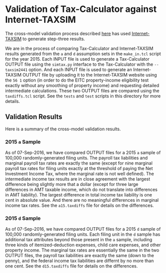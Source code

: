Validation of Tax-Calculator against Internet-TAXSIM
====================================================

The cross-model validation process described [here](../README.md) has used
[Internet-TAXSIM](http://users.nber.org/~taxsim/taxsim-calc9/index.html)
to generate step-three results.  

We are in the process of comparing Tax-Calculator and Internet-TAXSIM
results generated from the `a` and `d` assumption sets in the
`make_in.tcl` script for the year 2015.  Each INPUT file is used to
generate a Tax-Calculator OUTPUT file using the `simtax.py` interface
to the Tax-Calculator with the `--taxsim2441` option.  And each INPUT
file is used to generate an Internet-TAXSIM OUTPUT file by uploading
it to the Internet-TAXSIM website using the `56 1` option (in order to
do the EITC property-income eligibility test exactly without any
smoothing of property income) and requesting detailed intermediate
calculations.  These two OUTPUT files are compared using the
`taxdiffs.tcl` script.  See the `tests` and `test` scripts in this
directory for more details.

Validation Results
------------------

Here is a summary of the cross-model validation results.

### 2015 `a` Sample ###

As of 07-Sep-2016, we have compared OUTPUT files for a 2015 `a` sample
of 100,000 randomly-generated filing units.  The payroll tax
liabilities and marginal payroll tax rates are exactly the same
(except for nine marginal payroll tax rates for filing units exactly
at the threshold of paying the Net Investment Income Tax, where the
marginal rate is not well defined).  The intermediate income tax
results are in close agreement with the largest difference being
slightly more that a dollar (except for three large differences in AMT
taxable income, which do not translate into differences in AMT
liability).  The largest difference in total income tax liability is
one cent in absolute value.  And there are no meaningful differences
in marginal income tax rates.  See the `a15.taxdiffs` file for details
on the differences.

### 2015 `d` Sample ###

As of 07-Sep-2016, we have compared OUTPUT files for a 2015 `d` sample
of 100,000 randomly-generated filing units.  Each filing unit in the
`d` sample has additional tax attributes beyond those present in the
`a` sample, including three kinds of itemized-deduction expenses,
child care expenses, and other property income.  The marginal tax
rates are essentially the same in the two OUTPUT files, the payroll
tax liabilities are exactly the same (down to the penny), and the
federal income tax liabilities are differnt by no more than one cent.
See the `d15.taxdiffs` file for details on the differences.
